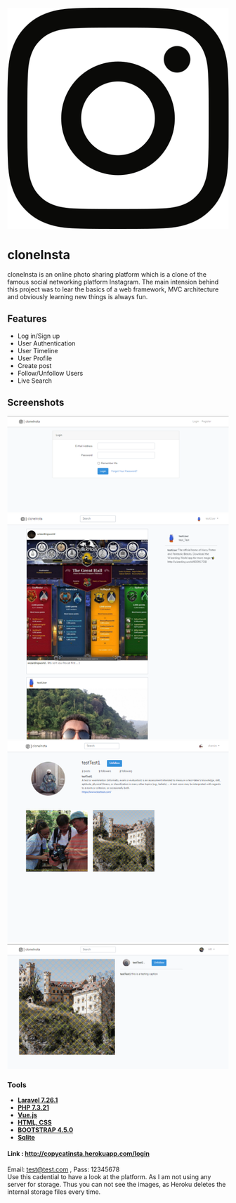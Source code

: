 
<p align = "center">
    <img src = "/public/svg/topInsta.logo.svg">
</p>

# cloneInsta

cloneInsta is an online photo sharing platform which is a clone of the famous social networking platform Instagram. The main intension behind this project was to lear the basics of a web framework, MVC architecture and obviously learning new things is always fun. 

## Features

- Log in/Sign up
- User Authentication
- User Timeline
- User Profile
- Create post
- Follow/Unfollow Users 
- Live Search

## Screenshots
<p align = "center">
    <img src = "login.PNG">
    <img src = "timeline.PNG">
    <img src = "others_profile.PNG">
    <img src = "post.PNG">
</p>

### Tools

- **[Laravel 7.26.1](https://laravel.com/)**
- **[PHP 7.3.21 ](https://www.php.net/)**
- **[Vue.js ](https://vuejs.org/)**
- **[HTML, CSS ](https://html.com/)**
- **[BOOTSTRAP 4.5.0 ](https://getbootstrap.com/)**
- **[Sqlite ](https://www.sqlite.org/index.html)**

#### Link : http://copycatinsta.herokuapp.com/login
Email: test@test.com , Pass: 12345678
<br>
Use this cadential to have a look at the platform. As I am not using any server for storage. Thus you can not see the images, as Heroku deletes the internal storage files every time.
